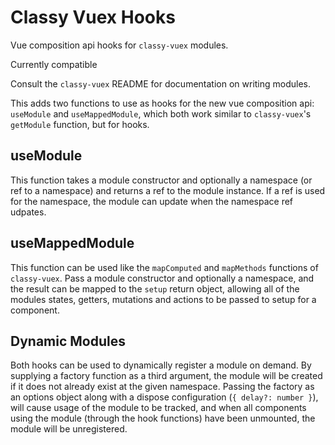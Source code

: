 # Classy Vuex Hooks

Vue composition api hooks for `classy-vuex` modules.

Currently compatible

Consult the `classy-vuex` README for documentation on writing modules.

This adds two functions to use as hooks for the new vue composition api: `useModule` and `useMappedModule`, which both work similar to `classy-vuex`'s `getModule` function, but for hooks.

## useModule

This function takes a module constructor and optionally a namespace (or ref to a namespace) and returns a ref to the module instance. If a ref is used for the namespace, the module can update when the namespace ref udpates.

## useMappedModule

This function can be used like the `mapComputed` and `mapMethods` functions of `classy-vuex`. Pass a module constructor and optionally a namespace, and the result can be mapped to the `setup` return object, allowing all of the modules states, getters, mutations and actions to be passed to setup for a component.

## Dynamic Modules

Both hooks can be used to dynamically register a module on demand. By supplying a factory function as a third argument, the module will be created if it does not already exist at the given namespace. Passing the factory as an options object along with a dispose configuration (`{ delay?: number }`), will cause usage of the module to be tracked, and when all components using the module (through the hook functions) have been unmounted, the module will be unregistered.
